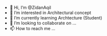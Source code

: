 - 👋 Hi, I’m @ZidanAqil
- 👀 I’m interested in Architectural concept
- 🌱 I’m currently learning Archtecture (Student)
- 💞️ I’m looking to collaborate on ...
- 📫 How to reach me ...

<!---
ZidanAqil/ZidanAqil is a ✨ special ✨ repository because its `README.md` (this file) appears on your GitHub profile.
You can click the Preview link to take a look at your changes.
--->

